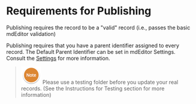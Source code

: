 # Requirements for Publishing

Publishing requires the record to be a "valid" record \(i.e., passes the basic mdEditor validation\)

Publishing requires that you have a parent identifier assigned to every record. The Default Parent Identifier can be set in mdEditor Settings. Consult the [Settings](/settings.md) for more information.

> ![](/assets/NoteSmall.png) Please use a testing folder before you update your real records. \(See the Instructions for Testing section for more information\)



